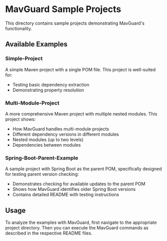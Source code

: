 # MavGuard Sample Projects

This directory contains sample projects demonstrating MavGuard's functionality.

## Available Examples

### Simple-Project

A simple Maven project with a single POM file. This project is well-suited for:
- Testing basic dependency extraction
- Demonstrating property resolution

### Multi-Module-Project

A more comprehensive Maven project with multiple nested modules. This project shows:
- How MavGuard handles multi-module projects
- Different dependency versions in different modules
- Nested modules (up to two levels)
- Dependencies between modules

### Spring-Boot-Parent-Example

A sample project with Spring Boot as the parent POM, specifically designed for testing parent version checking:
- Demonstrates checking for available updates to the parent POM
- Shows how MavGuard identifies older Spring Boot versions
- Contains detailed README with testing instructions

## Usage

To analyze the examples with MavGuard, first navigate to the appropriate project directory. Then you can execute the MavGuard commands as described in the respective README files.
